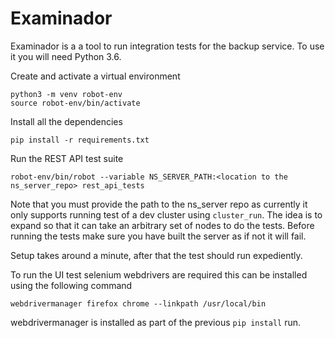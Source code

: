 Examinador
======

Examinador is a a tool to run integration tests for the backup service.
To use it you will need Python 3.6.

Create and activate a virtual environment

```
python3 -m venv robot-env
source robot-env/bin/activate
```

Install all the dependencies

```
pip install -r requirements.txt
```

Run the REST API test suite

```
robot-env/bin/robot --variable NS_SERVER_PATH:<location to the ns_server_repo> rest_api_tests
```

Note that you must provide the path to the ns_server repo as currently it only supports running
test of a dev cluster using `cluster_run`. The idea is to expand so that it can take an arbitrary
set of nodes to do the tests. Before running the tests make sure you have built the server as if
not it will fail.

Setup takes around a minute, after that the test should run expediently.

To run the UI test selenium webdrivers are required this can be installed using the following command
```
webdrivermanager firefox chrome --linkpath /usr/local/bin
```

webdrivermanager is installed as part of the previous `pip install` run.
